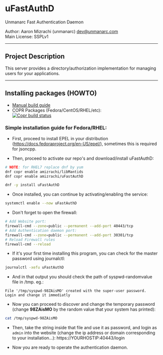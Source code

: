 # uFastAuthD 

Unmanarc Fast Authentication Daemon  
  
Author: Aaron Mizrachi (unmanarc) <dev@unmanarc.com>   
Main License: SSPLv1   

***
## Project Description

This server provides a directory/authorization implementation for managing users for your applications.

***
## Installing packages (HOWTO)


- [Manual build guide](BUILD.md)
- COPR Packages (Fedora/CentOS/RHEL/etc):  
[![Copr build status](https://copr.fedorainfracloud.org/coprs/amizrachi/uFastAuthD/package/uFastAuthD/status_image/last_build.png)](https://copr.fedorainfracloud.org/coprs/amizrachi/uFastAuthD/package/uFastAuthD/)


### Simple installation guide for Fedora/RHEL:

- First, proceed to install EPEL in your distribution (https://docs.fedoraproject.org/en-US/epel/), sometimes this is required for jsoncpp.


- Then, proceed to activate our repo's and download/install uFastAuthD:
```bash
# NOTE: for RHEL7 replace dnf by yum
dnf copr enable amizrachi/libMantids
dnf copr enable amizrachi/uFastAuthD

dnf -y install uFastAuthD
```

- Once installed, you can continue by activating/enabling the service:
```bash
systemctl enable --now uFastAuthD
```

- Don't forget to open the firewall:

```bash
# Add Website port:
firewall-cmd --zone=public --permanent --add-port 40443/tcp
# Add Authentication daemon port:
firewall-cmd --zone=public --permanent --add-port 30301/tcp
# Reload Firewall rules
firewall-cmd --reload
```

- If it's your first time installing this program, you can check for the master password using journalctl:
```bash
journalctl -xefu uFastAuthD
```

- And in that output you should check the path of syspwd-randomvalue file in /tmp. eg.:

```
File '/tmp/syspwd-98ZAisMO' created with the super-user password. Login and change it immediatly
```

- Now you can proceed to discover and change the temporary password (change **98ZAisMO** by the random value that your system has printed):

```bash
cat /tmp/syspwd-98ZAisMO
```

- Then, take the string inside that file and use it as password, and login as `admin` into the website (change the ip address or domain corresponding to your installation...): https://YOURHOSTIP:40443/login

- Now you are ready to operate the authentication daemon.